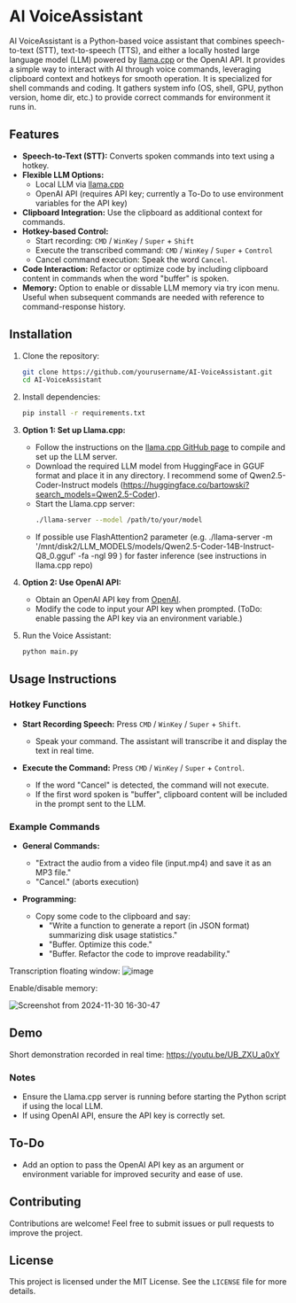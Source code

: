 
# AI VoiceAssistant

AI VoiceAssistant is a Python-based voice assistant that combines speech-to-text (STT), text-to-speech (TTS), and either a locally hosted large language model (LLM) powered by [llama.cpp](https://github.com/ggerganov/llama.cpp) or the OpenAI API. It provides a simple way to interact with AI through voice commands, leveraging clipboard context and hotkeys for smooth operation. 
It is specialized for shell commands and coding. It gathers system info (OS, shell, GPU, python version, home dir, etc.) to provide correct commands for environment it runs in.

## Features
- **Speech-to-Text (STT):** Converts spoken commands into text using a hotkey.
- **Flexible LLM Options:**
  - Local LLM via [llama.cpp](https://github.com/ggerganov/llama.cpp)
  - OpenAI API (requires API key; currently a To-Do to use environment variables for the API key)
- **Clipboard Integration:** Use the clipboard as additional context for commands.
- **Hotkey-based Control:** 
  - Start recording: `CMD` / `WinKey` / `Super` + `Shift`
  - Execute the transcribed command: `CMD` / `WinKey` / `Super` + `Control`
  - Cancel command execution: Speak the word `Cancel`.
- **Code Interaction:** Refactor or optimize code by including clipboard content in commands when the word "buffer" is spoken.
- **Memory:** Option to enable or dissable LLM memory via try icon menu. Useful when subsequent commands are needed with reference to command-response history.

## Installation

1. Clone the repository:
   ```bash
   git clone https://github.com/yourusername/AI-VoiceAssistant.git
   cd AI-VoiceAssistant
   ```

2. Install dependencies:
   ```bash
   pip install -r requirements.txt
   ```

3. **Option 1: Set up Llama.cpp:**
   - Follow the instructions on the [llama.cpp GitHub page](https://github.com/ggerganov/llama.cpp) to compile and set up the LLM server.
   - Download the required LLM model from HuggingFace in GGUF format and place it in any directory. I recommend some of Qwen2.5-Coder-Instruct models (https://huggingface.co/bartowski?search_models=Qwen2.5-Coder).
   - Start the Llama.cpp server:
     ```bash
     ./llama-server --model /path/to/your/model
     ```
   - If possible use FlashAttention2 parameter (e.g. ./llama-server -m '/mnt/disk2/LLM_MODELS/models/Qwen2.5-Coder-14B-Instruct-Q8_0.gguf' -fa -ngl 99 ) for faster inference (see instructions in llama.cpp repo)

4. **Option 2: Use OpenAI API:**
   - Obtain an OpenAI API key from [OpenAI](https://openai.com).
   - Modify the code to input your API key when prompted. (ToDo: enable passing the API key via an environment variable.)

5. Run the Voice Assistant:
   ```bash
   python main.py
   ```

## Usage Instructions

### Hotkey Functions
- **Start Recording Speech:** Press `CMD` / `WinKey` / `Super` + `Shift`.
  - Speak your command. The assistant will transcribe it and display the text in real time.
  
- **Execute the Command:** Press `CMD` / `WinKey` / `Super` + `Control`.
  - If the word "Cancel" is detected, the command will not execute.
  - If the first word spoken is "buffer", clipboard content will be included in the prompt sent to the LLM.

### Example Commands
- **General Commands:**
  - "Extract the audio from a video file (input.mp4) and save it as an MP3 file."
  - "Cancel." (aborts execution)
  
- **Programming:**
  - Copy some code to the clipboard and say:
    - "Write a function to generate a report (in JSON format) summarizing disk usage statistics." 
    - "Buffer. Optimize this code."
    - "Buffer. Refactor the code to improve readability."

Transcription floating window:
![image](https://github.com/user-attachments/assets/b5caab28-6ec6-459a-9b47-861a653e69d7)

Enable/disable memory:

![Screenshot from 2024-11-30 16-30-47](https://github.com/user-attachments/assets/2754af6d-0626-49d3-ae48-a0778607186c)


## Demo

Short demonstration recorded in real time: https://youtu.be/UB_ZXU_a0xY

### Notes
- Ensure the Llama.cpp server is running before starting the Python script if using the local LLM.
- If using OpenAI API, ensure the API key is correctly set.

## To-Do
- Add an option to pass the OpenAI API key as an argument or environment variable for improved security and ease of use.

## Contributing
Contributions are welcome! Feel free to submit issues or pull requests to improve the project.

## License
This project is licensed under the MIT License. See the `LICENSE` file for more details.
